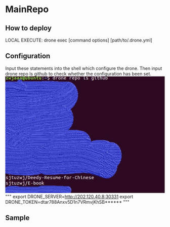 # MainRepo
## How to deploy
LOCAL EXECUTE:
drone exec [command options] [path/to/.drone.yml]
## Configuration
Input these statements into the shell which configure the drone.
Then input drone repo ls github to check whether the configuration has been set.
![avatar](/pic/ls.jpg)
"""
export DRONE_SERVER=http://202.120.40.8:30331
export DRONE_TOKEN=dtar788Anxv5D1n7VRmvjKhSB******
"""
## Sample
